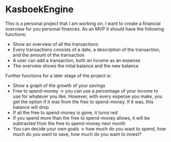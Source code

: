 # KasboekEngine

This is a personal project that I am working on. I want to create a financial overview for you personal finances. As an MVP it should have the following functions:
- Show an overview of all the transactions
- Every transactions consists of a date, a description of the transaction, and the amount of the transaction
- A user can add a transaction, both an income as an expense
- The overview shows the inital balance and the new balance

Further functions for a later stage of the project is:
- Show a graph of the growth of your savings
- Free to spend-money -> you can use a percentage of your income to use for whatever you like. However, with every expense you make, you get the option if it was from the free to spend-money. If it was, this balance will drop
- If all the free to spend-money is gone, it turns red
- If you spend more than the free to spend-money allows, it will be subtracted from the free to spend-money next month
- You can decide your own goals -> how much do you want to spend, how much do you want to save, how much do you want to invest?

